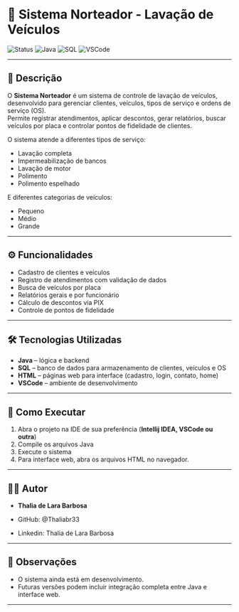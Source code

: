 # 🚗 Sistema Norteador - Lavação de Veículos

![Status](https://img.shields.io/badge/status-em%20desenvolvimento-yellow)
![Java](https://img.shields.io/badge/Java-17-blue)
![SQL](https://img.shields.io/badge/Database-SQL-lightgrey)
![VSCode](https://img.shields.io/badge/IDE-VSCode-blueviolet)

---

## 📝 Descrição
O **Sistema Norteador** é um sistema de controle de lavação de veículos, desenvolvido para gerenciar clientes, veículos, tipos de serviço e ordens de serviço (OS).  
Permite registrar atendimentos, aplicar descontos, gerar relatórios, buscar veículos por placa e controlar pontos de fidelidade de clientes.

O sistema atende a diferentes tipos de serviço:
- Lavação completa  
- Impermeabilização de bancos  
- Lavação de motor  
- Polimento  
- Polimento espelhado  

E diferentes categorias de veículos:
- Pequeno  
- Médio  
- Grande  
---

## ⚙️ Funcionalidades
- Cadastro de clientes e veículos  
- Registro de atendimentos com validação de dados  
- Busca de veículos por placa  
- Relatórios gerais e por funcionário  
- Cálculo de descontos via PIX  
- Controle de pontos de fidelidade  

---

## 🛠️ Tecnologias Utilizadas
- **Java** – lógica e backend  
- **SQL** – banco de dados para armazenamento de clientes, veículos e OS  
- **HTML** – páginas web para interface (cadastro, login, contato, home)  
- **VSCode** – ambiente de desenvolvimento  
---

## 🚀 Como Executar
1. Abra o projeto na IDE de sua preferência (**Intellij IDEA, VSCode ou outra**)  
2. Compile os arquivos Java  
3. Execute o sistema  
4. Para interface web, abra os arquivos HTML no navegador.  

---

## 🧑‍💻 Autor
- **Thalia de Lara Barbosa**

- GitHub: @Thaliabr33

- Linkedin: Thalia de Lara Barbosa

---

## 📌 Observações
- O sistema ainda está em desenvolvimento.  
- Futuras versões podem incluir integração completa entre Java e interface web.
  
---
